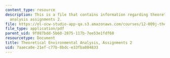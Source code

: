 ```yaml
---
content_type: resource
description: This is a file that contains information regarding theoretical environmental
  analysis assignments 2.
file: https://ol-ocw-studio-app-qa.s3.amazonaws.com/courses/12-009j-theoretical-environmental-analysis-spring-2015/7aaeca0e21efc77b8bdce33fba804833_MIT12_009JS15_pset2.pdf
file_type: application/pdf
parent_uid: 9f087bdd-5b60-2875-117b-7ee53e1fdf60
resourcetype: Document
title: Theoretical Environmental Analysis, Assignments 2
uid: 7aaeca0e-21ef-c77b-8bdc-e33fba804833
---
```

